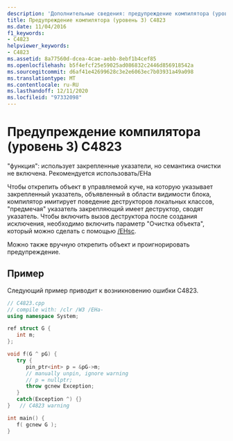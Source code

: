 ```yaml
---
description: 'Дополнительные сведения: предупреждение компилятора (уровень 3) C4823'
title: Предупреждение компилятора (уровень 3) C4823
ms.date: 11/04/2016
f1_keywords:
- C4823
helpviewer_keywords:
- C4823
ms.assetid: 8a77560d-dcea-4cae-aebb-8ebf1b4cef85
ms.openlocfilehash: b5f4efcf25e59025ad086832c2446d856918542a
ms.sourcegitcommit: d6af41e42699628c3e2e6063ec7b03931a49a098
ms.translationtype: MT
ms.contentlocale: ru-RU
ms.lasthandoff: 12/11/2020
ms.locfileid: "97332098"
---
```

# <a name="compiler-warning-level-3-c4823"></a>Предупреждение компилятора (уровень 3) C4823

"функция": использует закрепленные указатели, но семантика очистки не включена. Рекомендуется использовать/EHa

Чтобы открепить объект в управляемой куче, на которую указывает закрепленный указатель, объявленный в области видимости блока, компилятор имитирует поведение деструкторов локальных классов, "предмечая" указатель закрепляющий имеет деструктор, сводят указатель. Чтобы включить вызов деструктора после создания исключения, необходимо включить параметр "Очистка объекта", который можно сделать с помощью [/EHsc](../../build/reference/eh-exception-handling-model.md).

Можно также вручную открепить объект и проигнорировать предупреждение.

## <a name="example"></a>Пример

Следующий пример приводит к возникновению ошибки C4823.

```cpp
// C4823.cpp
// compile with: /clr /W3 /EHa-
using namespace System;

ref struct G {
   int m;
};

void f(G ^ pG) {
   try {
      pin_ptr<int> p = &pG->m;
      // manually unpin, ignore warning
      // p = nullptr;
      throw gcnew Exception;
   }
   catch(Exception ^) {}
}   // C4823 warning

int main() {
   f( gcnew G );
}
```
